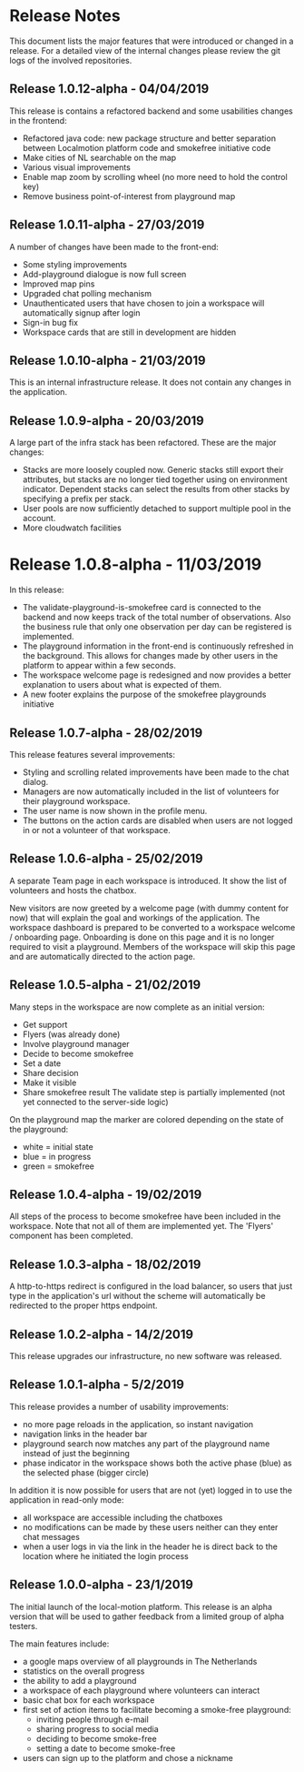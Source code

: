 # Release Notes

This document lists the major features that were introduced or changed in a release. For a detailed view of the internal 
changes please review the git logs of the involved repositories.

## Release 1.0.12-alpha - 04/04/2019
This release is contains a refactored backend and some usabilities changes in the frontend:
- Refactored java code: new package structure and better separation between Localmotion platform code and smokefree initiative code
- Make cities of NL searchable on the map
- Various visual improvements
- Enable map zoom by scrolling wheel (no more need to hold the control key)
- Remove business point-of-interest from playground map

## Release 1.0.11-alpha - 27/03/2019
A number of changes have been made to the front-end:
- Some styling improvements
- Add-playground dialogue is now full screen
- Improved map pins
- Upgraded chat polling mechanism
- Unauthenticated users that have chosen to join a workspace will automatically signup after login
- Sign-in bug fix
- Workspace cards that are still in development are hidden

## Release 1.0.10-alpha - 21/03/2019
This is an internal infrastructure release. It does not contain any changes in the application.

## Release 1.0.9-alpha - 20/03/2019
A large part of the infra stack has been refactored. These are the major changes:
- Stacks are more loosely coupled now. Generic stacks still export their attributes, but stacks are no longer tied together using on environment indicator. 
Dependent stacks can select the results from other stacks by specifying a prefix per stack.
- User pools are now sufficiently detached to support multiple pool in the account.
- More cloudwatch facilities

# Release 1.0.8-alpha - 11/03/2019
In this release:
- The validate-playground-is-smokefree card is connected to the backend and now keeps track of the total number of observations. Also the business rule that only one observation per day can be registered is implemented.
- The playground information in the front-end is continuously refreshed in the background. This allows for changes made by other users in the platform to appear within a few seconds.
- The workspace welcome page is redesigned and now provides a better explanation to users about what is expected of them.
- A new footer explains the purpose of the smokefree playgrounds initiative

## Release 1.0.7-alpha - 28/02/2019
This release features several improvements:
- Styling and scrolling related improvements have been made to the chat dialog.
- Managers are now automatically included in the list of volunteers for their playground workspace.
- The user name is now shown in the profile menu.
- The buttons on the action cards are disabled when users are not logged in or not a volunteer of that workspace.

## Release 1.0.6-alpha - 25/02/2019
A separate Team page in each workspace is introduced. It show the list of volunteers and hosts the chatbox.

New visitors are now greeted by a welcome page (with dummy content for now) that will explain the goal and workings of
the application. The workspace dashboard is prepared to be converted to a workspace welcome / onboarding page. Onboarding is done on this page and it is no longer required to visit a playground. Members of the workspace will skip this page and are 
automatically directed to the action page.

## Release 1.0.5-alpha - 21/02/2019
Many steps in the workspace are now complete as an initial version:
- Get support
- Flyers (was already done)
- Involve playground manager
- Decide to become smokefree
- Set a date
- Share decision
- Make it visible
- Share smokefree result
The validate step is partially implemented (not yet connected to the server-side logic)

On the playground map the marker are colored depending on the state of the playground:
- white = initial state
- blue = in progress
- green = smokefree

## Release 1.0.4-alpha - 19/02/2019
All steps of the process to become smokefree have been included in the workspace. Note that not all of them are implemented yet. The 'Flyers' component has been completed.

## Release 1.0.3-alpha - 18/02/2019
A http-to-https redirect is configured in the load balancer, so users that just type in the application's url without the scheme will automatically be redirected to the proper https endpoint.

## Release 1.0.2-alpha - 14/2/2019
This release upgrades our infrastructure, no new software was released.

## Release 1.0.1-alpha - 5/2/2019
This release provides a number of usability improvements:
- no more page reloads in the application, so instant navigation
- navigation links in the header bar
- playground search now matches any part of the playground name instead of just the beginning
- phase indicator in the workspace shows both the active phase (blue) as the selected phase (bigger circle)

In addition it is now possible for users that are not (yet) logged in to use the application in read-only mode:
- all workspace are accessible including the chatboxes
- no modifications can be made by these users neither can they enter chat messages
- when a user logs in via the link in the header he is direct back to the location where he initiated the login process

## Release 1.0.0-alpha - 23/1/2019
The initial launch of the local-motion platform. This release is an alpha version that will be used to gather feedback from a
limited group of alpha testers.


The main features include:
- a google maps overview of all playgrounds in The Netherlands
- statistics on the overall progress
- the ability to add a playground
- a workspace of each playground where volunteers can interact
- basic chat box for each workspace
- first set of action items to facilitate becoming a smoke-free playground:
  - inviting people through e-mail
  - sharing progress to social media
  - deciding to become smoke-free
  - setting a date to become smoke-free
- users can sign up to the platform and chose a nickname
